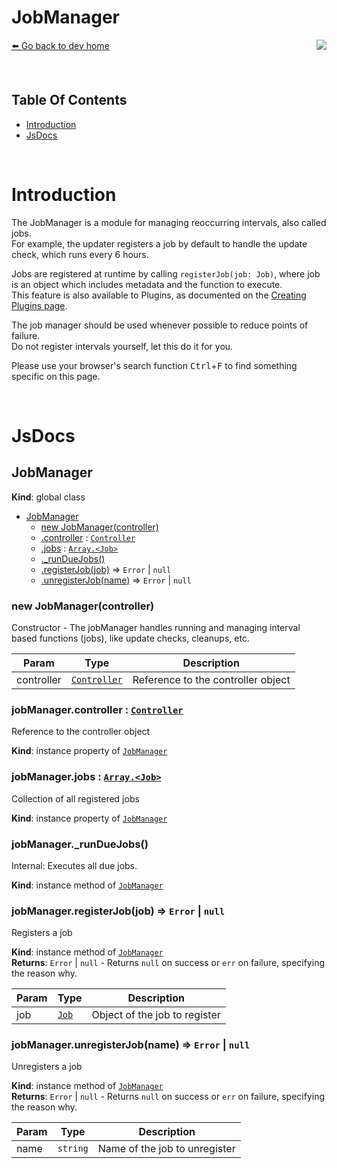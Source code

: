 # JobManager
[⬅️ Go back to dev home](../#readme) <a href="/src/jobs/jobManager.js" target="_blank"><img align="right" src="https://img.shields.io/badge/<%2F>%20Source-darkcyan"></a>

&nbsp;

## Table Of Contents

- [Introduction](#introduction)
- [JsDocs](#jsDocs)

&nbsp;

<a id="introduction"></a>

# Introduction
The JobManager is a module for managing reoccurring intervals, also called jobs.  
For example, the updater registers a job by default to handle the update check, which runs every 6 hours.  

Jobs are registered at runtime by calling `registerJob(job: Job)`, where job is an object which includes metadata and the function to execute.  
This feature is also available to Plugins, as documented on the [Creating Plugins page](../../wiki/creating_plugins.md#jobmanager).  

The job manager should be used whenever possible to reduce points of failure.  
Do not register intervals yourself, let this do it for you.

Please use your browser's search function <kbd>Ctrl</kbd>+<kbd>F</kbd> to find something specific on this page.

&nbsp;

<a id="jsDocs"></a>

# JsDocs
<a name="JobManager"></a>

## JobManager
**Kind**: global class  

* [JobManager](#JobManager)
    * [new JobManager(controller)](#new_JobManager_new)
    * [.controller](#JobManager+controller) : [<code>Controller</code>](#Controller)
    * [.jobs](#JobManager+jobs) : [<code>Array.&lt;Job&gt;</code>](#Job)
    * [._runDueJobs()](#JobManager+_runDueJobs)
    * [.registerJob(job)](#JobManager+registerJob) ⇒ <code>Error</code> \| <code>null</code>
    * [.unregisterJob(name)](#JobManager+unregisterJob) ⇒ <code>Error</code> \| <code>null</code>

<a name="new_JobManager_new"></a>

### new JobManager(controller)
Constructor - The jobManager handles running and managing interval based functions (jobs), like update checks, cleanups, etc.


| Param | Type | Description |
| --- | --- | --- |
| controller | [<code>Controller</code>](#Controller) | Reference to the controller object |

<a name="JobManager+controller"></a>

### jobManager.controller : [<code>Controller</code>](#Controller)
Reference to the controller object

**Kind**: instance property of [<code>JobManager</code>](#JobManager)  
<a name="JobManager+jobs"></a>

### jobManager.jobs : [<code>Array.&lt;Job&gt;</code>](#Job)
Collection of all registered jobs

**Kind**: instance property of [<code>JobManager</code>](#JobManager)  
<a name="JobManager+_runDueJobs"></a>

### jobManager.\_runDueJobs()
Internal: Executes all due jobs.

**Kind**: instance method of [<code>JobManager</code>](#JobManager)  
<a name="JobManager+registerJob"></a>

### jobManager.registerJob(job) ⇒ <code>Error</code> \| <code>null</code>
Registers a job

**Kind**: instance method of [<code>JobManager</code>](#JobManager)  
**Returns**: <code>Error</code> \| <code>null</code> - Returns `null` on success or `err` on failure, specifying the reason why.  

| Param | Type | Description |
| --- | --- | --- |
| job | [<code>Job</code>](#Job) | Object of the job to register |

<a name="JobManager+unregisterJob"></a>

### jobManager.unregisterJob(name) ⇒ <code>Error</code> \| <code>null</code>
Unregisters a job

**Kind**: instance method of [<code>JobManager</code>](#JobManager)  
**Returns**: <code>Error</code> \| <code>null</code> - Returns `null` on success or `err` on failure, specifying the reason why.  

| Param | Type | Description |
| --- | --- | --- |
| name | <code>string</code> | Name of the job to unregister |


